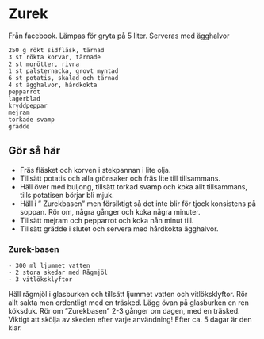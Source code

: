 # Zurek
Från facebook. Lämpas för gryta på 5 liter. Serveras med ägghalvor
```
250 g rökt sidfläsk, tärnad
3 st rökta korvar, tärnade
2 st morötter, rivna
1 st palsternacka, grovt myntad
6 st potatis, skalad och tärnad
4 st ägghalvor, hårdkokta
pepparrot
lagerblad
kryddpeppar
mejram
torkade svamp
grädde
```
## Gör så här
* Fräs fläsket och korven i stekpannan i lite olja.
* Tillsätt potatis och alla
  grönsaker och fräs lite till tillsammans.
* Häll över med buljong, tillsätt torkad svamp och koka allt tillsammans, tills
  potatisen börjar bli mjuk.
* Häll i ” Zurekbasen” men försiktigt så det inte blir för tjock konsistens på
  soppan. Rör om, några gånger och koka några minuter.
* Tillsätt mejram och pepparrot och koka nån minut till.
* Tillsätt grädde i slutet och servera med hårdkokta ägghalvor.

### Zurek-basen
```
- 300 ml ljummet vatten
- 2 stora skedar med Rågmjöl
- 3 vitlöksklyftor
```
Häll rågmjöl i glasburken och tillsätt ljummet vatten och vitlöksklyftor. Rör
allt sakta men ordentligt med en träsked. Lägg övan på glasburken en ren
köksduk. Rör om ”Zurekbasen” 2-3 gånger om dagen, med en träsked. Viktigt att
skölja av skeden efter varje användning! Efter ca. 5 dagar är den klar.

